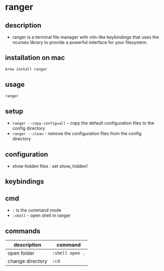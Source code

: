 # ranger

## description
- ranger is a terminal file manager with vim-like keybindings that uses the ncurses library to provide a powerful interface for your filesystem.

## installation on mac
```zsh
brew install ranger
```

## usage
```zsh
ranger
```

## setup 
- `ranger --copy-config=all` - copy the default configuration files to the config directory
- `ranger --clean` - remove the configuration files from the config directory


## configuration
- show hidden files
: set show_hidden! 

## keybindings


## cmd
- `:` is the command mode
- `:shell` - open shell in ranger

## commands
| description      | command         |
|------------------|-----------------|
| open folder      | `:shell open .` |
| change directory | `:cd`           |







